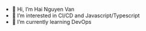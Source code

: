 - 👋 Hi, I’m Hai Nguyen Van
- 👀 I’m interested in CI/CD and Javascript/Typescript
- 🌱 I’m currently learning DevOps

<!---
hainguyenvan6799/hainguyenvan6799 is a ✨ special ✨ repository because its `README.md` (this file) appears on your GitHub profile.
You can click the Preview link to take a look at your changes.
--->
